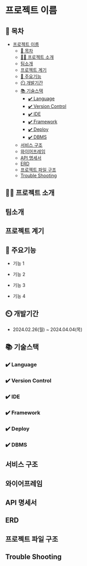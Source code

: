 # 프로젝트 이름

## 📖 목차

- [프로젝트 이름](#프로젝트-이름)
  - [📖 목차](#-목차)
  - [👨‍🏫 프로젝트 소개](#-프로젝트-소개)
  - [팀소개](#팀소개)
  - [프로젝트 계기](#프로젝트-계기)
  - [💜 주요기능](#-주요기능)
  - [⏲️ 개발기간](#️-개발기간)
  - [📚️ 기술스택](#️-기술스택)
    - [✔️ Language](#️-language)
    - [✔️ Version Control](#️-version-control)
    - [✔️ IDE](#️-ide)
    - [✔️ Framework](#️-framework)
    - [✔️ Deploy](#️-deploy)
    - [✔️ DBMS](#️--dbms)
  - [서비스 구조](#서비스-구조)
  - [와이어프레임](#와이어프레임)
  - [API 명세서](#api-명세서)
  - [ERD](#erd)
  - [프로젝트 파일 구조](#프로젝트-파일-구조)
  - [Trouble Shooting](#trouble-shooting)

## 👨‍🏫 프로젝트 소개

## 팀소개

## 프로젝트 계기

## 💜 주요기능

- 기능 1

- 기능 2

- 기능 3

- 기능 4

## ⏲️ 개발기간

- 2024.02.26(월) ~ 2024.04.04(목)

## 📚️ 기술스택

### ✔️ Language

### ✔️ Version Control

### ✔️ IDE

### ✔️ Framework

### ✔️ Deploy

### ✔️ DBMS

## 서비스 구조

## 와이어프레임

## API 명세서

## ERD

## 프로젝트 파일 구조

## Trouble Shooting

